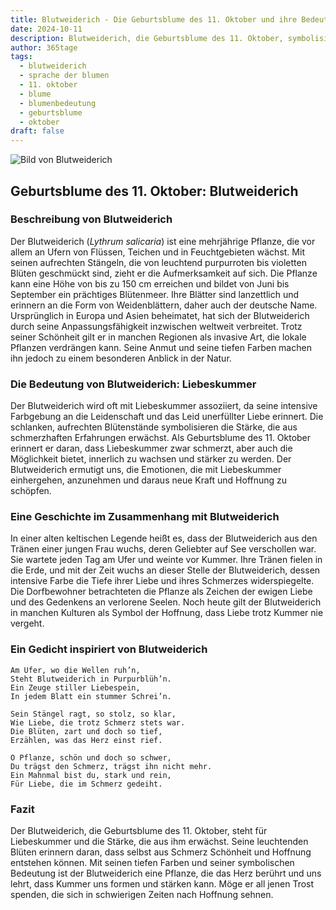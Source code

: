 ```yaml
---
title: Blutweiderich - Die Geburtsblume des 11. Oktober und ihre Bedeutung
date: 2024-10-11
description: Blutweiderich, die Geburtsblume des 11. Oktober, symbolisiert Liebeskummer. Erfahre mehr über ihre Geschichte, Bedeutung und Symbolik in der Sprache der Blumen.
author: 365tage
tags:
  - blutweiderich
  - sprache der blumen
  - 11. oktober
  - blume
  - blumenbedeutung
  - geburtsblume
  - oktober
draft: false
---
```


![Bild von Blutweiderich](https://cdn.pixabay.com/photo/2019/07/15/12/11/ordinary-loosestrife-4339197_1280.jpg#center)


## Geburtsblume des 11. Oktober: Blutweiderich

### Beschreibung von Blutweiderich

Der Blutweiderich (_Lythrum salicaria_) ist eine mehrjährige Pflanze, die vor allem an Ufern von Flüssen, Teichen und in Feuchtgebieten wächst. Mit seinen aufrechten Stängeln, die von leuchtend purpurroten bis violetten Blüten geschmückt sind, zieht er die Aufmerksamkeit auf sich. Die Pflanze kann eine Höhe von bis zu 150 cm erreichen und bildet von Juni bis September ein prächtiges Blütenmeer. Ihre Blätter sind lanzettlich und erinnern an die Form von Weidenblättern, daher auch der deutsche Name. Ursprünglich in Europa und Asien beheimatet, hat sich der Blutweiderich durch seine Anpassungsfähigkeit inzwischen weltweit verbreitet. Trotz seiner Schönheit gilt er in manchen Regionen als invasive Art, die lokale Pflanzen verdrängen kann. Seine Anmut und seine tiefen Farben machen ihn jedoch zu einem besonderen Anblick in der Natur.

### Die Bedeutung von Blutweiderich: Liebeskummer

Der Blutweiderich wird oft mit Liebeskummer assoziiert, da seine intensive Farbgebung an die Leidenschaft und das Leid unerfüllter Liebe erinnert. Die schlanken, aufrechten Blütenstände symbolisieren die Stärke, die aus schmerzhaften Erfahrungen erwächst. Als Geburtsblume des 11. Oktober erinnert er daran, dass Liebeskummer zwar schmerzt, aber auch die Möglichkeit bietet, innerlich zu wachsen und stärker zu werden. Der Blutweiderich ermutigt uns, die Emotionen, die mit Liebeskummer einhergehen, anzunehmen und daraus neue Kraft und Hoffnung zu schöpfen.

### Eine Geschichte im Zusammenhang mit Blutweiderich

In einer alten keltischen Legende heißt es, dass der Blutweiderich aus den Tränen einer jungen Frau wuchs, deren Geliebter auf See verschollen war. Sie wartete jeden Tag am Ufer und weinte vor Kummer. Ihre Tränen fielen in die Erde, und mit der Zeit wuchs an dieser Stelle der Blutweiderich, dessen intensive Farbe die Tiefe ihrer Liebe und ihres Schmerzes widerspiegelte. Die Dorfbewohner betrachteten die Pflanze als Zeichen der ewigen Liebe und des Gedenkens an verlorene Seelen. Noch heute gilt der Blutweiderich in manchen Kulturen als Symbol der Hoffnung, dass Liebe trotz Kummer nie vergeht.

### Ein Gedicht inspiriert von Blutweiderich

```
Am Ufer, wo die Wellen ruh’n,  
Steht Blutweiderich in Purpurblüh’n.  
Ein Zeuge stiller Liebespein,  
In jedem Blatt ein stummer Schrei’n.  

Sein Stängel ragt, so stolz, so klar,  
Wie Liebe, die trotz Schmerz stets war.  
Die Blüten, zart und doch so tief,  
Erzählen, was das Herz einst rief.  

O Pflanze, schön und doch so schwer,  
Du trägst den Schmerz, trägst ihn nicht mehr.  
Ein Mahnmal bist du, stark und rein,  
Für Liebe, die im Schmerz gedeiht.  
```

### Fazit

Der Blutweiderich, die Geburtsblume des 11. Oktober, steht für Liebeskummer und die Stärke, die aus ihm erwächst. Seine leuchtenden Blüten erinnern daran, dass selbst aus Schmerz Schönheit und Hoffnung entstehen können. Mit seinen tiefen Farben und seiner symbolischen Bedeutung ist der Blutweiderich eine Pflanze, die das Herz berührt und uns lehrt, dass Kummer uns formen und stärken kann. Möge er all jenen Trost spenden, die sich in schwierigen Zeiten nach Hoffnung sehnen.
